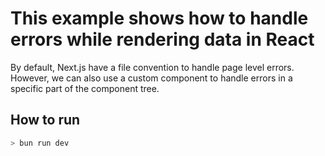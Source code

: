 # This example shows how to handle errors while rendering data in React

By default, Next.js have a file convention to handle page level errors. However, we can also use a custom component to handle errors in a specific part of the component tree.

## How to run

```sh
> bun run dev
```
